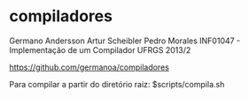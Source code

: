 compiladores
============
Germano Andersson
Artur Scheibler
Pedro Morales
INF01047 - Implementação de um Compilador
UFRGS 2013/2

https://github.com/germanoa/compiladores

Para compilar a partir do diretório raiz:
$scripts/compila.sh

